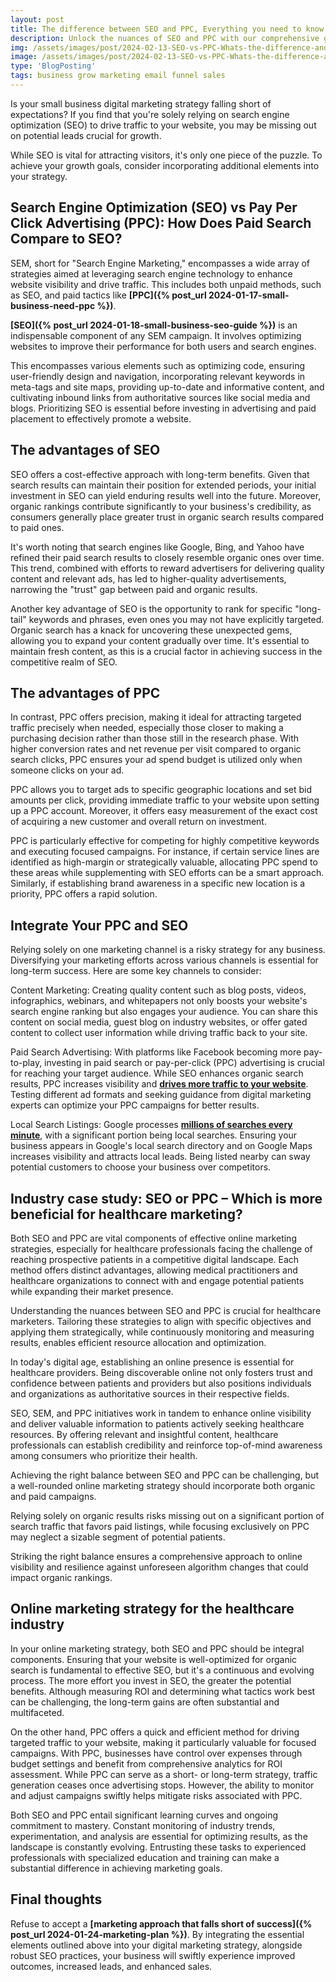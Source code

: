 ```yaml
---
layout: post
title: The difference between SEO and PPC, Everything you need to know
description: Unlock the nuances of SEO and PPC with our comprehensive guide. Explore the fundamental distinctions between Search Engine Optimization (SEO) and Pay-Per-Click (PPC) advertising, empowering your digital strategy with insights into their unique benefits, applications, and effectiveness. Dive deep into each approach and discover how they complement and diverge from one another, equipping yourself with the knowledge to make informed decisions for maximizing your online visibility and driving sustainable growth.
img: /assets/images/post/2024-02-13-SEO-vs-PPC-Whats-the-difference-and-why-you-need-both/SEO-vs-PPC-Whats-the-difference-and-why-you-need-both.png
image: /assets/images/post/2024-02-13-SEO-vs-PPC-Whats-the-difference-and-why-you-need-both/SEO-vs-PPC-Whats-the-difference-and-why-you-need-both.png
type: 'BlogPosting'
tags: business grow marketing email funnel sales
---
```


Is your small business digital marketing strategy falling short of expectations? If you find that you're solely relying on search engine optimization (SEO) to drive traffic to your website, you may be missing out on potential leads crucial for growth. 

While SEO is vital for attracting visitors, it's only one piece of the puzzle. To achieve your growth goals, consider incorporating additional elements into your strategy.

## Search Engine Optimization (SEO) vs Pay Per Click Advertising (PPC): How Does Paid Search Compare to SEO?

SEM, short for "Search Engine Marketing," encompasses a wide array of strategies aimed at leveraging search engine technology to enhance website visibility and drive traffic. This includes both unpaid methods, such as SEO, and paid tactics like **[PPC]({% post_url 2024-01-17-small-business-need-ppc %})**.

**[SEO]({% post_url 2024-01-18-small-business-seo-guide %})** is an indispensable component of any SEM campaign. It involves optimizing websites to improve their performance for both users and search engines. 

This encompasses various elements such as optimizing code, ensuring user-friendly design and navigation, incorporating relevant keywords in meta-tags and site maps, providing up-to-date and informative content, and cultivating inbound links from authoritative sources like social media and blogs. Prioritizing SEO is essential before investing in advertising and paid placement to effectively promote a website.

## The advantages of SEO

SEO offers a cost-effective approach with long-term benefits. Given that search results can maintain their position for extended periods, your initial investment in SEO can yield enduring results well into the future. Moreover, organic rankings contribute significantly to your business's credibility, as consumers generally place greater trust in organic search results compared to paid ones.

It's worth noting that search engines like Google, Bing, and Yahoo have refined their paid search results to closely resemble organic ones over time. This trend, combined with efforts to reward advertisers for delivering quality content and relevant ads, has led to higher-quality advertisements, narrowing the "trust" gap between paid and organic results.

Another key advantage of SEO is the opportunity to rank for specific "long-tail" keywords and phrases, even ones you may not have explicitly targeted. Organic search has a knack for uncovering these unexpected gems, allowing you to expand your content gradually over time. It's essential to maintain fresh content, as this is a crucial factor in achieving success in the competitive realm of SEO.

## The advantages of PPC

In contrast, PPC offers precision, making it ideal for attracting targeted traffic precisely when needed, especially those closer to making a purchasing decision rather than those still in the research phase. With higher conversion rates and net revenue per visit compared to organic search clicks, PPC ensures your ad spend budget is utilized only when someone clicks on your ad.

PPC allows you to target ads to specific geographic locations and set bid amounts per click, providing immediate traffic to your website upon setting up a PPC account. Moreover, it offers easy measurement of the exact cost of acquiring a new customer and overall return on investment.

PPC is particularly effective for competing for highly competitive keywords and executing focused campaigns. For instance, if certain service lines are identified as high-margin or strategically valuable, allocating PPC spend to these areas while supplementing with SEO efforts can be a smart approach. Similarly, if establishing brand awareness in a specific new location is a priority, PPC offers a rapid solution.

## Integrate Your PPC and SEO

Relying solely on one marketing channel is a risky strategy for any business. Diversifying your marketing efforts across various channels is essential for long-term success. Here are some key channels to consider:

Content Marketing: Creating quality content such as blog posts, videos, infographics, webinars, and whitepapers not only boosts your website's search engine ranking but also engages your audience. You can share this content on social media, guest blog on industry websites, or offer gated content to collect user information while driving traffic back to your site.

Paid Search Advertising: With platforms like Facebook becoming more pay-to-play, investing in paid search or pay-per-click (PPC) advertising is crucial for reaching your target audience. While SEO enhances organic search results, PPC increases visibility and **[drives more traffic to your website](https://techjury.net/blog/ppc-stats/#gref)**. Testing different ad formats and seeking guidance from digital marketing experts can optimize your PPC campaigns for better results.

Local Search Listings: Google processes **[millions of searches every minute](https://firstsiteguide.com/google-search-stats/)**, with a significant portion being local searches. Ensuring your business appears in Google's local search directory and on Google Maps increases visibility and attracts local leads. Being listed nearby can sway potential customers to choose your business over competitors.

## Industry case study: SEO or PPC – Which is more beneficial for healthcare marketing?

Both SEO and PPC are vital components of effective online marketing strategies, especially for healthcare professionals facing the challenge of reaching prospective patients in a competitive digital landscape. Each method offers distinct advantages, allowing medical practitioners and healthcare organizations to connect with and engage potential patients while expanding their market presence.

Understanding the nuances between SEO and PPC is crucial for healthcare marketers. Tailoring these strategies to align with specific objectives and applying them strategically, while continuously monitoring and measuring results, enables efficient resource allocation and optimization.

In today's digital age, establishing an online presence is essential for healthcare providers. Being discoverable online not only fosters trust and confidence between patients and providers but also positions individuals and organizations as authoritative sources in their respective fields.

SEO, SEM, and PPC initiatives work in tandem to enhance online visibility and deliver valuable information to patients actively seeking healthcare resources. By offering relevant and insightful content, healthcare professionals can establish credibility and reinforce top-of-mind awareness among consumers who prioritize their health.

Achieving the right balance between SEO and PPC can be challenging, but a well-rounded online marketing strategy should incorporate both organic and paid campaigns. 

Relying solely on organic results risks missing out on a significant portion of search traffic that favors paid listings, while focusing exclusively on PPC may neglect a sizable segment of potential patients. 

Striking the right balance ensures a comprehensive approach to online visibility and resilience against unforeseen algorithm changes that could impact organic rankings.

## Online marketing strategy for the healthcare industry

In your online marketing strategy, both SEO and PPC should be integral components. Ensuring that your website is well-optimized for organic search is fundamental to effective SEO, but it's a continuous and evolving process. The more effort you invest in SEO, the greater the potential benefits. Although measuring ROI and determining what tactics work best can be challenging, the long-term gains are often substantial and multifaceted.

On the other hand, PPC offers a quick and efficient method for driving targeted traffic to your website, making it particularly valuable for focused campaigns. With PPC, businesses have control over expenses through budget settings and benefit from comprehensive analytics for ROI assessment. While PPC can serve as a short- or long-term strategy, traffic generation ceases once advertising stops. However, the ability to monitor and adjust campaigns swiftly helps mitigate risks associated with PPC.

Both SEO and PPC entail significant learning curves and ongoing commitment to mastery. Constant monitoring of industry trends, experimentation, and analysis are essential for optimizing results, as the landscape is constantly evolving. Entrusting these tasks to experienced professionals with specialized education and training can make a substantial difference in achieving marketing goals.

## Final thoughts

Refuse to accept a **[marketing approach that falls short of success]({% post_url 2024-01-24-marketing-plan %})**. By integrating the essential elements outlined above into your digital marketing strategy, alongside robust SEO practices, your business will swiftly experience improved outcomes, increased leads, and enhanced sales.
